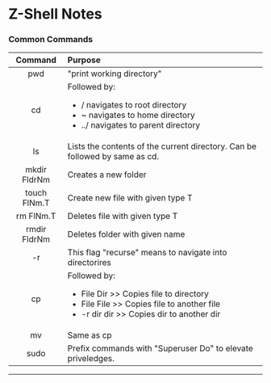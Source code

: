 # Z-Shell Notes
### Common Commands
|Command|Purpose|
|:-:|:-|
pwd|"print working directory"|
cd|Followed by:<ul><li>/ navigates to root directory<li>~ navigates to home directory<li>../ navigates to parent directory<ul/>
ls|Lists the contents of the current directory. Can be followed by same as cd.
mkdir FldrNm|Creates a new folder
touch FlNm.T|Create new file with given type T
rm FlNm.T|Deletes file with given type T
rmdir FldrNm|Deletes folder with given name
-r| This flag "recurse" means to navigate into directorires
cp|Followed by:<ul><li>File Dir >> Copies file to directory<li>File File >> Copies file to another file<li>-r dir dir >> Copies dir to another dir
mv|Same as cp
sudo|Prefix commands with "Superuser Do" to elevate priveledges.
---
